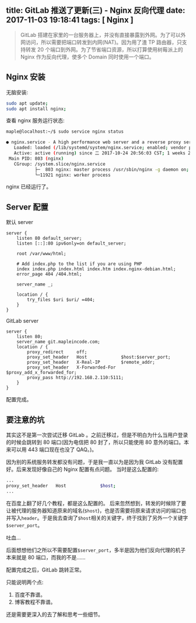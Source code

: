 title: GitLab 推送了更新(三) - Nginx 反向代理
date: 2017-11-03 19:18:41
tags: [ Nginx ]
---

>GitLab 搭建在家里的一台服务器上，并没有直接暴露到外网。为了可以外网访问，所以需要把端口转发到内网(NAT)。因为用了渣 TP 路由器，只支持转发 20 个端口到外网。为了节省端口资源，所以打算使用树莓派上的 Nginx 作为反向代理，使多个 Domain 同时使用一个端口。

## Nginx 安装

无脑安装:

```bash
sudo apt update;
sudo apt install nginx;
```

查看 nginx 服务运行状态:

```bash
maple@localhost:~/$ sudo service nginx status

● nginx.service - A high performance web server and a reverse proxy server
   Loaded: loaded (/lib/systemd/system/nginx.service; enabled; vendor preset: enabled)
   Active: active (running) since 二 2017-10-24 20:56:03 CST; 1 weeks 2 days ago
 Main PID: 803 (nginx)
   CGroup: /system.slice/nginx.service
           ├─  803 nginx: master process /usr/sbin/nginx -g daemon on; master_process on
           └─11921 nginx: worker process
```

nginx 已经运行了。

## Server 配置

默认 server

```nginx
server {
	listen 80 default_server;
	listen [::]:80 ipv6only=on default_server;

	root /var/www/html;

	# Add index.php to the list if you are using PHP
	index index.php index.html index.htm index.nginx-debian.html;
	error_page 404 /404.html;

	server_name _;

	location / {
		try_files $uri $uri/ =404;
	}
}

```

GitLab server

```nginx
server {
    listen 80;
    server_name git.mapleincode.com;
    location / {
        proxy_redirect     off;
        proxy_set_header   Host             $host:$server_port;
        proxy_set_header   X-Real-IP        $remote_addr;
        proxy_set_header   X-Forwarded-For 	$proxy_add_x_forwarded_for;
		proxy_pass http://192.168.2.110:5111;
    }
}
```

配置完成。

## 要注意的坑

其实这不是第一次尝试迁移 GitLab 。之前迁移过，但是不明白为什么当用户登录的时候会跳转到 80 端口(因为电信把 80 封了，所以只能使用 80 意外的端口。本来可以用 443 端口现在也没了 QAQ。)。

因为别的系统服务转发都没有问题，于是我一直以为是因为我 GitLab 没有配置好。后来发现好像自己的 Nginx 配置有点问题。
当时是这么配置的:

```bash
...
proxy_set_header   Host             $host;
...
```

在百度上翻了好几个教程，都是这么配置的。
后来忽然想到，转发的时候除了要让被代理的服务器知道原来的域名(`$host`)，也是否需要将原来请求访问的端口也并写入`header`。于是我去查询了`$host`相关的关键字，终于找到了另外一个关键字`$server_port`。

吐血...

后面想想他们之所以不需要配置`$server_port`，多半是因为他们反向代理的机子本来就是 80 端口，而我的不是......

配置完成之后，GitLab 跳转正常。

只能说明两个点:

1. 百度不靠谱。
2. 博客教程不靠谱。

还是需要更深入的去了解和思考一些细节。
